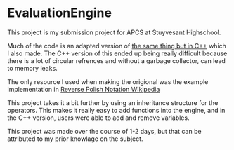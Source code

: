 # EvaluationEngine

This project is my submission project for APCS at Stuyvesant Highschool.

Much of the code is an adapted version of [the same thing but in C++](https://gist.github.com/Sam-Belliveau/3c90f0f05368f0e5dbb0c9a0b37e1025) which I also made. The C++ version of this ended up being really difficult
because there is a lot of circular refrences and without a garbage collector, can lead to memory leaks.

The only resource I used when making the origional was the example implementation in [Reverse Polish Notation Wikipedia](https://en.wikipedia.org/wiki/Reverse_Polish_notation#Postfix_evaluation_algorithm)

This project takes it a bit further by using an inheritance structure for the operators. This makes it really easy to add functions into the engine, and in the C++ version, users were able to add and remove variables.

This project was made over the course of 1-2 days, but that can be attributed to my prior knowlage on the subject.
